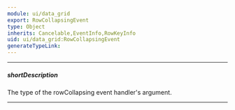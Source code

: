 ```yaml
---
module: ui/data_grid
export: RowCollapsingEvent
type: Object
inherits: Cancelable,EventInfo,RowKeyInfo
uid: ui/data_grid:RowCollapsingEvent
generateTypeLink: 
---
```

---
##### shortDescription
The type of the rowCollapsing event handler's argument.

---
<!-- Description goes here -->